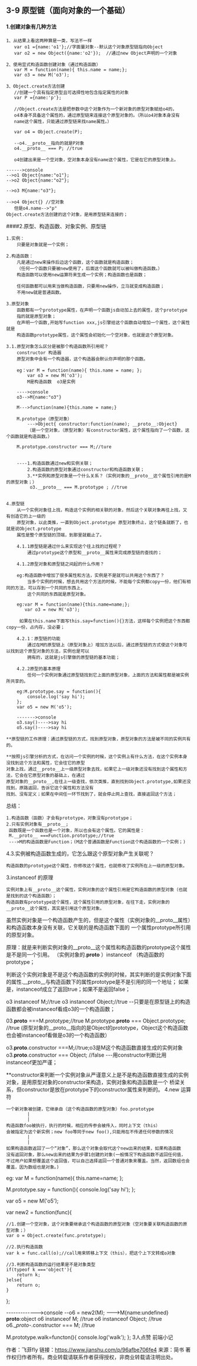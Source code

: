 ## 3-9 原型链（面向对象的一个基础）

#### 1.创建对象有几种方法

    1、从结果上看这两种算是一类，写法不一样
       var o1 ={name:'o1'};//字面量对象--默认这个对象原型链指向Object
       var o2 = new Object({name:'o2'});  //通过new Object声明的一个对象
    
    2、使用显式构造函数创建对象（通过构造函数）
       var M = function(name){ this.name = name;};
       var o3 = new M('o3');
    
    3、Object.create方法创建
       //创建一个具有指定原型且可选择性地包含指定属性的对象
       var P ={name:'p'};
       
       //Object.create方法是把参数中这个对象作为一个新对象的原型对象赋给o4的，
       o4本身不具备这个属性的，通过原型链来连接这个原型对象的。（所以o4对象本身没有
       name这个属性，只能通过原型链来找name属性。）
       
       var o4 = Object.create(P);
       
       --o4.__proto__指向的就是P对象
       o4.__proto__ === P; //true
       
       o4创建出来是一个空对象，空对象本身没有name这个属性，它是在它的原型对象上。
                 
    ------>console
    -->o1 Object{name:"o1"};
    -->o2 Object{name:"o2"};
    
    -->o3 M{name:"o3"};
    
    -->o4 Object{} //空对象
       但是o4.name-->"p"
    Object.create方法创建的这个对象，是用原型链来连接的；
    
####2.原型、构造函数、对象实例、原型链

    1.实例：
        只要是对象就是一个实例；
        
    2.构造函数：
        凡是通过new来操作后边这个函数，这个函数就是构造函数；
        （任何一个函数只要被new使用了，后面这个函数就可以被叫做构造函数。）
        构造函数可以使用new运算符来生成一个实例；构造函数也是函数；
        
        任何函数都可以用来当做构造函数，只要用new操作，立马就变成构造函数；
        不用new就是普通函数。
        
    3.原型对象
        函数都有一个prototype属性，在声明一个函数js自动加上去的属性，这个prototype
        指的就是原型对象；
        在声明一个函数,开始写function xxx,js引擎给这个函数自动增加一个属性，这个属性就是
        构造函数prototype属性，这个属性会初始化一个空对象，也就是这个原型对象。
    
    3.1.原型对象怎么区分是被那个构造函数所引用呢？   
        constructor 构造器
        原型对象中会有一个构造器，这个构造器会默认你声明的那个函数。
        
        eg：var M = function(name){ this.name = name; };
            var o3 = new M('o3');
            M是构造函数  o3是实例
            
        ---->console
        o3-->M{name:"o3"}
        
        M--->function(name){this.name = name;}
        
        M.prototype（原型对象）
            --->Object{ constructor:function(name); __proto__:Object}
            （是一个空对象，（原型对象）有constructor属性，这个属性指向了一个函数，这个函数就是构造函数。）
        
        M.prototype.constructor === M;//ture
        
        
        ----1.构造函数通过new和实例关联；
            2.构造函数的原型对象通过constructor和构造函数关联；
            3.**实例和原型对象是一个什么关系？（实例对象的__proto__这个属性引用的是M的原型对象；）
             o3.__proto__ === M.prototype ; //true
        
        
    4.原型链
        从一个实例对象往上找，构造这个实例的相关联的对象，然后这个关联对象再往上找，又有创造它的上一级的
        原型对象，以此类推，一直到Object.prototype 原型对象终止，这个链条就断了，也就是说Object.prototype
        属性是整个原型链的顶端，到那里就截止了。
        
        4.1.1原型链是通过什么来实现这个往上找的过程呢？
            通过prototype这个原型和__proto__属性来完成原型链的查找的；
            
        4.1.2原型对象和原型链之间起的什么作用？
        
        eg:构造函数中增加了很多属性和方法，实例是不是就可以共用这个东西了？
            当多个实例的时候，想去共用这个方法的时候，不能每个实例都copy一份，他们有相同的方法，可以存到一个共同的东西上，
            这个共同的东西就是原型对象。
            
        eg:var M = function(name){this.name=name;};
           var o3 = new M('o3');
           
         如果在this.name下面写this.say=function(){}方法，这样每个实例把这个东西都copy一份，占内存，没必要；
        
        4.2.1：原型链的功能
            通过在M的原型链上（原型对象上）增加方法以后，通过原型链的方式使这个对象可以找到这个原型对象的方法，实例也是可以
            拥有的，这就是js引擎做的原型链的基本功能；
            
        4.2.2原型的基本原理
            任何一个实例对象通过原型链找到它上面的原型对象，上面的方法和属性都是被实例所共享的。
        
        eg:M.prototype.say = function(){
            console.log('say hi');
        };
        var o5 = new M('o5');
        
        ------->console
        o3.say()---->say hi
        o5.say()---->say hi
        
    **原型链的工作原理：通过原型链的方式，找到原型对象，原型对象的方法是被不同的实例共有的。
        
    **按照js引擎分析的方式，在访问一个实例的时候，这个实例上有什么方法，在这个实例本身没找到这个方法和属性，它会往它的原型
    对象上找，通过__proto__上一级原型对象去找，如果它上一级对象还没有找到这个属性和方法，它会在它原型对象的基础上，在通过
    原型对象的__proto__,在往上一级查找，依次类推，直到找到Object.prototype,如果还没找到，原路返回，告诉它这个属性和方法没有
    找到、没有定义；如果在中间任一环节找到了，就会停止网上查找，直接返回这个方法；
    
       
总结：

    1.构造函数（函数）才会有prototype，对象没有prototype；
    2.只有实例对象有__proto__;
     函数既是一个函数也是一个对象，所以也会有这个属性。它的属性是：
     M.__proto__ ===Function.prototype;//true
     --->M的构造函数是Function；(M这个普通函数是Function这个构造函数的一个实例；)

4.3.实例被构造函数生成的，它怎么跟这个原型对象产生关联呢？  

    构造函数的prototype这个属性，你修改这个属性，也就修改了实例所在上一级的原型对象。    
3.instanceof 的原理

    实例对象上有__proto__这个属性，实例对象的这个属性引用是它构造函数的原型对象（也就是找到的这个构造函数）；
    构造函数有prototype这个属性，这个属性引用的原型对象，在往下走，实例对象的__proto__这个属性，其实是引用这个原型对象。
    
虽然实例对象是一个构造函数产生的，但是这个属性（实例对象的__proto__属性）和构造函数本身没有关联，它关联的是构造函数下面的
一个属性prototype所引用的原型对象。

原理：就是来判断实例对象的__proto__这个属性和构造函数的prototype这个属性是不是同一个引用。
（实例对象的.__proto__ ）instanceof （构造函数的prototype；

判断这个实例对象是不是这个构造函数的实例的时候，其实判断的是实例对象下面的属性.__proto__与构造函数下的属性prototype是不是引用的同一个地址；
如果是，instanceof成立了返回true；如果不是返回false；

o3 instanceof M;//true
o3 instanceof Object;//true
--只要是在原型链上的构造函数都会被instanceof看成o3的一个构造函数；

03.__proto__ ===M.prototype;//true
M.prototype.__proto__ === Object.prototype; //true
(原型对象的__proto__指向的是Object的prototype，Object这个构造函数也会被instanceof看做是o3的一个构造函数）

o3.__proto__.constructor ===M;//true;o3是M这个构造函数直接生成的实例对象
o3.__proto__.constructor === Object; //false
---用constructor判断比用instanceof更加严谨；

**constructor来判断一个实例对象从严谨意义上是不是构造函数直接生成的实例对象，是用原型对象的constructor来构造，实例对象和构造函数是一个
桥梁关系，但constructor是放在prototype下的constructor属性来判断的。
4.new 运算符

    一个新对象被创建，它继承自（这个构造函数的原型对象）foo.prototype
            |
            |
    构造函数foo被执行，执行的时候，相应的传参会被传入，同时上下文（this）
    会被指定为这个新实例；new foo等同于new foo(),只能用在不传递任何参数的情况
            |
            |
    如果构造函数返回了一个“对象”，那么这个对象会取代这个new出来的结果，如果构造函数
    没有返回对象，那么new出来的结果为步骤1创建的对象(一般情况下构造函数不返回任何值，
    不过用户如果想覆盖这个返回值，可以自己选择返回一个普通对象来覆盖。当然，返回数组也会覆盖，因为数组也是对象。)

eg:
var M = function(name){
    this.name=name;
};

M.prototype.say = function(){
    console.log('say hi');
};

var o5 = new M('o5');


var new2 = function(func){

    //1.创建一个空对象，这个对象要继承这个构造函数的原型对象（空对象要关联构造函数的原型对象；）
    var o = Object.create(func.prototype);
    
    //2.执行构造函数
    var k = func.call(o);//call用来转移上下文（this），把这个上下文转成o对象
    
    //3.判断构造函数的运行结果是不是对象类型
    if(typeof k ==='object'){
        return k;
    }else{
        return o;
    }
 };
 
------------->console
--o6 = new2(M);
--->M{name:undefined} __proto__:object
o6 instanceof M;  //true
o6 instanceof Object; //true
o6.__proto_-.constructor === M; //true

M.prototype.walk=functon(){
    console.log('walk');
};
3人点赞
前端小记


作者：飞菲fly
链接：https://www.jianshu.com/p/96afbe706fe4
来源：简书
著作权归作者所有。商业转载请联系作者获得授权，非商业转载请注明出处。